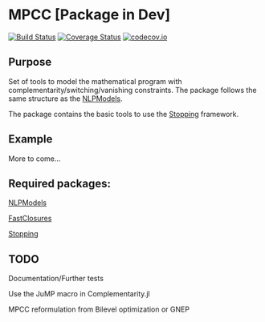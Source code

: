 # MPCC [Package in Dev]

[![Build Status](https://travis-ci.org/tmigot/MPCC.jl.svg?branch=master)](https://travis-ci.org/tmigot/MPCC.jl)
[![Coverage Status](https://coveralls.io/repos/tmigot/MPCC.jl/badge.svg?branch=master&service=github)](https://coveralls.io/github/tmigot/MPCC.jl?branch=julia-0.7)
[![codecov.io](http://codecov.io/github/tmigot/MPCC.jl/coverage.svg?branch=master)](http://codecov.io/github/tmigot/MPCC.jl?branch=master)
<!--[![](https://img.shields.io/badge/docs-dev-blue.svg)](https://tmigot.github.io/MPCC.jl/dev/)
-->


## Purpose

Set of tools to model the mathematical program with complementarity/switching/vanishing constraints.
The package follows the same structure as the [NLPModels](https://github.com/JuliaSmoothOptimizers/NLPModels.jl).

The package contains the basic tools to use the [Stopping](https://github.com/Goysa2/Stopping.jl) framework.

## Example

More to come...

## Required packages:

[NLPModels](https://github.com/JuliaSmoothOptimizers/NLPModels.jl)

[FastClosures](https://github.com/c42f/FastClosures.jl)

[Stopping](https://github.com/vepiteski/Stopping.jl)

## TODO

Documentation/Further tests

Use the JuMP macro in Complementarity.jl

MPCC reformulation from Bilevel optimization or GNEP
